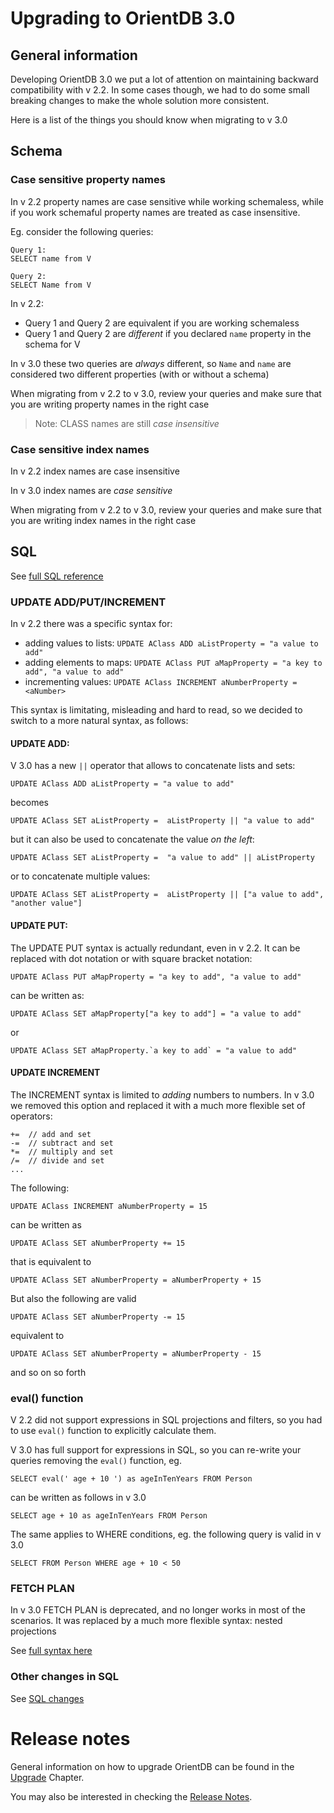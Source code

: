 
# Upgrading to OrientDB 3.0

## General information

Developing OrientDB 3.0 we put a lot of attention on maintaining backward compatibility with v 2.2. In some cases though, we had to do some small breaking changes to make the whole solution more consistent. 

Here is a list of the things you should know when migrating to v 3.0

## Schema

### Case sensitive property names

In v 2.2 property names are case sensitive while working schemaless, while if you work schemaful property names are treated as case insensitive.

Eg. consider the following queries:

```
Query 1:
SELECT name from V

Query 2:
SELECT Name from V
```

In v 2.2:
- Query 1 and Query 2 are equivalent if you are working schemaless
- Query 1 and Query 2 are *different* if you declared `name` property in the schema for V


In v 3.0 these two queries are *always* different, so `Name` and `name` are considered two different properties (with or without a schema)

When migrating from v 2.2 to v 3.0, review your queries and make sure that you are writing property names in the right case

> Note: CLASS names are still *case insensitive*

### Case sensitive index names

In v 2.2 index names are case insensitive

In v 3.0 index names are *case sensitive*

When migrating from v 2.2 to v 3.0, review your queries and make sure that you are writing index names in the right case

## SQL

See [full SQL reference](../../sql/SQL-Syntax.md)

### UPDATE ADD/PUT/INCREMENT

In v 2.2 there was a specific syntax for:
- adding values to lists: `UPDATE AClass ADD aListProperty = "a value to add"`
- adding elements to maps: `UPDATE AClass PUT aMapProperty = "a key to add", "a value to add"`
- incrementing values: `UPDATE AClass INCREMENT aNumberProperty = <aNumber>`

This syntax is limitating, misleading and hard to read, so we decided to switch to a more natural syntax, as follows:

#### UPDATE ADD:

V 3.0 has a new `||` operator that allows to concatenate lists and sets:

```
UPDATE AClass ADD aListProperty = "a value to add"
```
becomes
```
UPDATE AClass SET aListProperty =  aListProperty || "a value to add"
```
but it can also be used to concatenate the value *on the left*:
```
UPDATE AClass SET aListProperty =  "a value to add" || aListProperty
```
or to concatenate multiple values:
```
UPDATE AClass SET aListProperty =  aListProperty || ["a value to add", "another value"]
```

#### UPDATE PUT:

The UPDATE PUT syntax is actually redundant, even in v 2.2. It can be replaced with dot notation or with square bracket notation:

```
UPDATE AClass PUT aMapProperty = "a key to add", "a value to add"
```
can be written as:
```
UPDATE AClass SET aMapProperty["a key to add"] = "a value to add"
```
or
```
UPDATE AClass SET aMapProperty.`a key to add` = "a value to add"
```

#### UPDATE INCREMENT

The INCREMENT syntax is limited to *adding* numbers to numbers. In v 3.0 we removed this option and replaced it with a much more flexible set of operators:

```
+=  // add and set
-=  // subtract and set
*=  // multiply and set
/=  // divide and set
...
```

The following:

```
UPDATE AClass INCREMENT aNumberProperty = 15
```
can be written as
```
UPDATE AClass SET aNumberProperty += 15
```
that is equivalent to
```
UPDATE AClass SET aNumberProperty = aNumberProperty + 15
```


But also the following are valid
```
UPDATE AClass SET aNumberProperty -= 15 
```
equivalent to
```
UPDATE AClass SET aNumberProperty = aNumberProperty - 15 
```
and so on so forth

### eval() function

V 2.2 did not support expressions in SQL projections and filters, so you had to use `eval()` function to explicitly calculate them.

V 3.0 has full support for expressions in SQL, so you can re-write your queries removing the `eval()` function, eg.

```
SELECT eval(' age + 10 ') as ageInTenYears FROM Person
```
can be written as follows in v 3.0
```
SELECT age + 10 as ageInTenYears FROM Person
```

The same applies to WHERE conditions, eg. the following query is valid in v 3.0

```
SELECT FROM Person WHERE age + 10 < 50
```

### FETCH PLAN

In v 3.0 FETCH PLAN is deprecated, and no longer works in most of the scenarios.
It was replaced by a much more flexible syntax: nested projections

See [full syntax here](../../sql/SQL-Projections.md#nested-projections)

### Other changes in SQL

See [SQL changes](SQL-Changes.md)

# Release notes

General information on how to upgrade OrientDB can be found in the [Upgrade](../Upgrade.md) Chapter.

You may also be interested in checking the [Release Notes](../Release-Notes.md).

